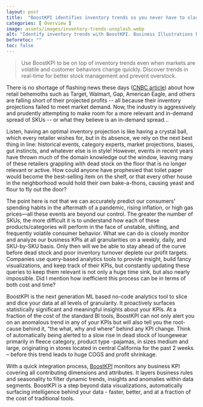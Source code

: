 ```yaml
---
layout: post
title:  "BoostKPI identifies inventory trends so you never have to slash profit margin"
categories: [ Overview ]
image: assets/images/inventory-trends-unsplash.webp
alt: "Identify inventory trends with BoostKPI. Business Illustrations by StorySet"
beforetoc: ""
toc: false
---
```

>Use BoostKPI to be on top of inventory trends even when markets are volatile and customer behaviors change quickly. Discover trends in real-time for better stock management and prevent overstock.

There is no shortage of flashing news these days ([CNBC article](https://www.cnbc.com/2022/06/07/target-markdowns-plan-to-cut-inventory.html)) about how retail behemoths such as Target, Walmart, Gap, American Eagle, and others are falling short of their projected profits -- all because their inventory projections failed to meet market demand. Now, the industry is aggressively and prudently attempting to make room for a more relevant and in-demand spread of SKUs -- or what they believe is an in-demand spread...

Listen, having an optimal inventory projection is like having a crystal ball, which every retailer wishes for, but in its absence, we rely on the next best thing in line: historical events, category experts, market projections, biases, gut instincts, and whatever else is in style! However, events in recent years have thrown much of the domain knowledge out the window, leaving many of these retailers grappling with dead stock on the floor that is no longer relevant or active. How could anyone have prophesied that toilet paper would become the best-selling item on the shelf, or that every other house in the neighborhood would hold their own bake-a-thons, causing yeast and flour to fly out the door?

The point here is not that we can accurately predict our consumers' spending habits in the aftermath of a pandemic, rising inflation, or high gas prices—all these events are beyond our control. The greater the number of SKUs, the more difficult it is to understand how each of these products/categories will perform in the face of unstable, shifting, and frequently volatile consumer behavior. What we can do is closely monitor and analyze our business KPIs at all granularities on a weekly, daily, and SKU-by-SKU basis. Only then will we be able to stay ahead of the curve before dead stock and poor inventory turnover deplete our profit targets. Companies use query-based analytics tools to provide insight, build fancy visualizations, and keep track of their KPIs, but constantly updating these queries to keep them relevant is not only a huge time sink, but also nearly impossible. Did I mention how inefficient this process can be in terms of both cost and time?

BoostKPI is the next generation ML based no-code analytics tool to slice and dice your data at all levels of granularity. It proactively surfaces statistically significant and meaningful insights about your KPIs. At a fraction of the cost of the standard BI tools, BoostKPI can not only alert you on an anomalous trend in any of your KPIs but will also tell you the root-cause behind it, “the what, why and where” behind any KPI change. Think of automatically being alerted to a slow rise in dead stock of loungewear primarily in fleece category, product type -pajamas, in sizes medium and large, originating in stores located in central California for the past 2 weeks – before this trend leads to huge COGS and profit shrinkage.

With a quick integration process, [BoostKPI](https://boostkpi.com) monitors any business KPI covering all contributing dimensions and attributes. It layers business rules and seasonality to filter dynamic trends, insights and anomalies within data segments.  BoostKPI is a step beyond data visualizations, automatically surfacing intelligence behind your data - faster, better, and at a fraction of the cost of traditional tools.
